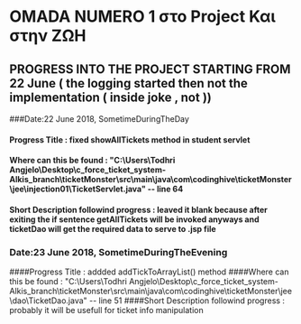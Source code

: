 # OMADA NUMERO 1 στο Project Και στην ΖΩΗ

## PROGRESS INTO THE PROJECT STARTING FROM 22 June ( the logging started then not the implementation ( inside joke , not ))

###Date:22 June 2018, SometimeDuringTheDay
#### Progress Title : fixed showAllTickets method in student servlet
#### Where can this be found : "C:\Users\Todhri Angjelo\Desktop\c_force_ticket_system-Alkis_branch\ticketMonster\src\main\java\com\codinghive\ticketMonster\jee\injection01\TicketServlet.java" -- line 64
#### Short Description followind progress : leaved it blank because after exiting the if sentence getAllTickets will be invoked anyways and ticketDao will get the required data to serve to .jsp file

### Date:23 June 2018, SometimeDuringTheEvening
####Progress Title : addded addTickToArrayList() method
####Where can this be found : "C:\Users\Todhri Angjelo\Desktop\c_force_ticket_system-Alkis_branch\ticketMonster\src\main\java\com\codinghive\ticketMonster\jee\dao\TicketDao.java" -- line 51
####Short Description followind progress : probably it will be usefull for ticket info manipulation